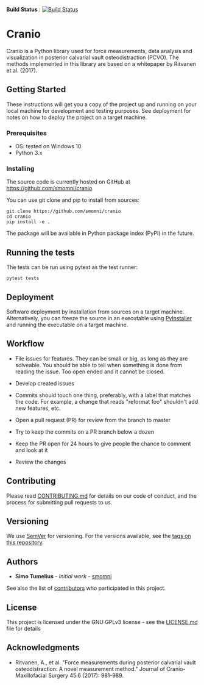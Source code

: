 **Build Status** : [![Build Status](https://travis-ci.org/smomni/craniodistractor.svg?branch=master)](https://travis-ci.org/smomni/craniodistractor)

# Cranio

Cranio is a Python library used for force measurements, data analysis and visualization in posterior calvarial vault osteodistraction (PCVO). 
The methods implemented in this library are based on a whitepaper by Ritvanen et al. (2017).


## Getting Started

These instructions will get you a copy of the project up and running on your local machine for development and testing purposes. See deployment for notes on how to deploy the project on a target machine.

### Prerequisites

* OS: tested on Windows 10
* Python 3.x

### Installing

The source code is currently hosted on GitHub at https://github.com/smomni/cranio

You can use git clone and pip to install from sources:

```
git clone https://github.com/smomni/cranio
cd cranio
pip install -e .
```

The package will be available in Python package index (PyPI) in the future.

## Running the tests

The tests can be run using pytest as the test runner:

```
pytest tests
```

## Deployment

Software deployment by installation from sources on a target machine. 
Alternatively, you can freeze the source in an executable using [PyInstaller](http://www.pyinstaller.org/) and running the executable on a target machine.

## Workflow

* File issues for features. They can be small or big, as long as they are solveable. You should be able to tell when something is done from reading the issue. Too open ended and it cannot be closed.

* Develop created issues

* Commits should touch one thing, preferably, with a label that matches the code. For example, a change that reads "reformat foo" shouldn't add new features, etc.

* Open a pull request (PR) for review from the branch to master

* Try to keep the commits on a PR branch below a dozen

* Keep the PR open for 24 hours to give people the chance to comment and look at it

* Review the changes

## Contributing

Please read [CONTRIBUTING.md](CONTRIBUTING.md) for details on our code of conduct, and the process for submitting pull requests to us.

## Versioning

We use [SemVer](http://semver.org/) for versioning. For the versions available, see the [tags on this repository](https://github.com/smomni/cranio/tags). 

## Authors

* **Simo Tumelius** - *Initial work* - [smomni](https://github.com/smomni)

See also the list of [contributors](https://github.com/smomni/cranio/contributors) who participated in this project.

## License

This project is licensed under the GNU GPLv3 license - see the [LICENSE.md](LICENSE.md) file for details

## Acknowledgments

* Ritvanen, A., et al. "Force measurements during posterior calvarial vault osteodistraction: A novel measurement method." Journal of Cranio-Maxillofacial Surgery 45.6 (2017): 981-989.

